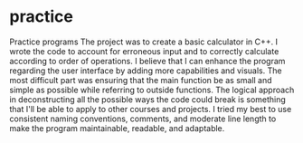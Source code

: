 # practice
Practice programs
The project was to create a basic calculator in C++. I wrote the code to account for erroneous input and to correctly calculate according to order of operations. I believe that I can enhance the program regarding the user interface by adding more capabilities and visuals. The most difficult part was ensuring that the main function be as small and simple as possible while referring to outside functions. The logical approach in deconstructing all the possible ways the code could break is something that I'll be able to apply to other courses and projects. I tried my best to use consistent naming conventions, comments, and moderate line length to make the program maintainable, readable, and adaptable.
